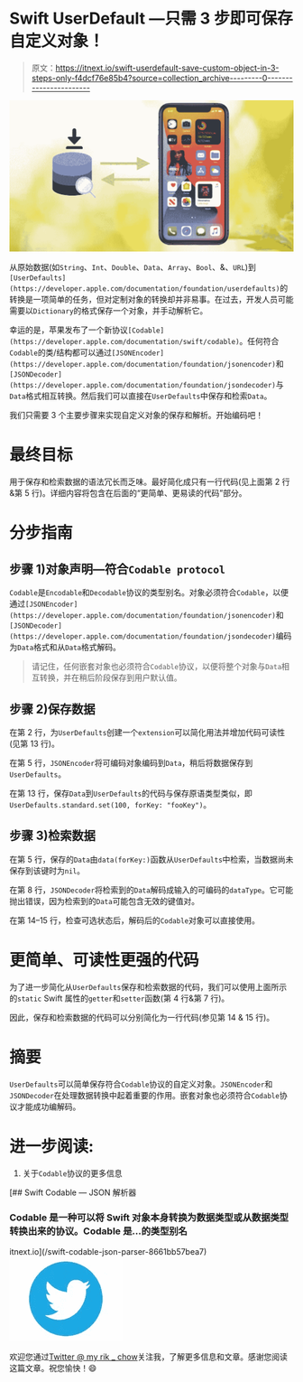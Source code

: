 # Swift UserDefault —只需 3 步即可保存自定义对象！

> 原文：<https://itnext.io/swift-userdefault-save-custom-object-in-3-steps-only-f4dcf76e85b4?source=collection_archive---------0----------------------->

![](img/9abd33e39c4e79287c98dbbc24580518.png)

从原始数据(如`String`、`Int`、`Double`、`Data`、`Array`、`Bool`、&、`URL`)到`[UserDefaults](https://developer.apple.com/documentation/foundation/userdefaults)`的转换是一项简单的任务，但对定制对象的转换却并非易事。在过去，开发人员可能需要以`Dictionary`的格式保存一个对象，并手动解析它。

幸运的是，苹果发布了一个新协议`[Codable](https://developer.apple.com/documentation/swift/codable)`。任何符合`Codable`的类/结构都可以通过`[JSONEncoder](https://developer.apple.com/documentation/foundation/jsonencoder)`和`[JSONDecoder](https://developer.apple.com/documentation/foundation/jsondecoder)`与`Data`格式相互转换。然后我们可以直接在`UserDefaults`中保存和检索`Data`。

我们只需要 3 个主要步骤来实现自定义对象的保存和解析。开始编码吧！

# 最终目标

用于保存和检索数据的语法冗长而乏味。最好简化成只有一行代码(见上面第 2 行&第 5 行)。详细内容将包含在后面的“更简单、更易读的代码”部分。

# 分步指南

## 步骤 1)对象声明—符合`Codable protocol`

`Codable`是`Encodable`和`Decodable`协议的类型别名。对象必须符合`Codable`，以便通过`[JSONEncoder](https://developer.apple.com/documentation/foundation/jsonencoder)`和`[JSONDecoder](https://developer.apple.com/documentation/foundation/jsondecoder)`编码为`Data`格式和从`Data`格式解码。

> 请记住，任何嵌套对象也必须符合`Codable`协议，以便将整个对象与`Data`相互转换，并在稍后阶段保存到用户默认值。

## 步骤 2)保存数据

在第 2 行，为`UserDefaults`创建一个`extension`可以简化用法并增加代码可读性(见第 13 行)。

在第 5 行，`JSONEncoder`将可编码对象编码到`Data`，稍后将数据保存到`UserDefaults`。

在第 13 行，保存`Data`到`UserDefaults`的代码与保存原语类型类似，即`UserDefaults.standard.set(100, forKey: "fooKey")`。

## 步骤 3)检索数据

在第 5 行，保存的`Data`由`data(forKey:)`函数从`UserDefaults`中检索，当数据尚未保存到该键时为`nil`。

在第 8 行，`JSONDecoder`将检索到的`Data`解码成输入的可编码的`dataType`。它可能抛出错误，因为检索到的`Data`可能包含无效的键值对。

在第 14–15 行，检查可选状态后，解码后的`Codable`对象可以直接使用。

# 更简单、可读性更强的代码

为了进一步简化从`UserDefaults`保存和检索数据的代码，我们可以使用上面所示的`static` Swift 属性的`getter`和`setter`函数(第 4 行&第 7 行)。

因此，保存和检索数据的代码可以分别简化为一行代码(参见第 14 & 15 行)。

# 摘要

`UserDefaults`可以简单保存符合`Codable`协议的自定义对象。`JSONEncoder`和`JSONDecoder`在处理数据转换中起着重要的作用。嵌套对象也必须符合`Codable`协议才能成功编解码。

# 进一步阅读:

1.  关于`Codable`协议的更多信息

[](/swift-codable-json-parser-8661bb57bea7) [## Swift Codable — JSON 解析器

### Codable 是一种可以将 Swift 对象本身转换为数据类型或从数据类型转换出来的协议。Codable 是…的类型别名

itnext.io](/swift-codable-json-parser-8661bb57bea7) ![](img/0ba2cdafd3f9309183d6d844f092e509.png)

欢迎您通过[Twitter @ my rik _ chow](https://twitter.com/myrick_chow)关注我，了解更多信息和文章。感谢您阅读这篇文章。祝您愉快！😄